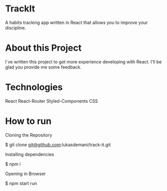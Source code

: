 # TrackIt

A habits tracking app written in React that allows you to improve your discipline.

# About this Project 

I`ve written this project to get more experience developing with React. 
I'll be glad you provide me some feedback.

# Technologies

React
React-Router
Styled-Components
CSS

# How to run

Cloning the Repository

$ git clone git@github.com:lukasdemani/track-it.git

Installing dependencies

$ npm i

Opening in Browser

$ npm start run
